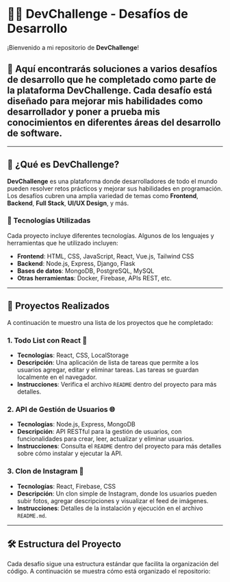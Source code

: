 # 🧑‍💻 **DevChallenge - Desafíos de Desarrollo**

¡Bienvenido a mi repositorio de **DevChallenge**! 

## 🚀 Aquí encontrarás soluciones a varios desafíos de desarrollo que he completado como parte de la plataforma **DevChallenge**. Cada desafío está diseñado para mejorar mis habilidades como desarrollador y poner a prueba mis conocimientos en diferentes áreas del desarrollo de software.

---

## 🌟 ¿Qué es **DevChallenge**?

**DevChallenge** es una plataforma donde desarrolladores de todo el mundo pueden resolver retos prácticos y mejorar sus habilidades en programación. Los desafíos cubren una amplia variedad de temas como **Frontend**, **Backend**, **Full Stack**, **UI/UX Design**, y más.

### 🔧 Tecnologías Utilizadas

Cada proyecto incluye diferentes tecnologías. Algunos de los lenguajes y herramientas que he utilizado incluyen:

- **Frontend**: HTML, CSS, JavaScript, React, Vue.js, Tailwind CSS
- **Backend**: Node.js, Express, Django, Flask
- **Bases de datos**: MongoDB, PostgreSQL, MySQL
- **Otras herramientas**: Docker, Firebase, APIs REST, etc.

---

## 🚀 Proyectos Realizados

A continuación te muestro una lista de los proyectos que he completado:

### 1. **Todo List con React** 📝
- **Tecnologías**: React, CSS, LocalStorage
- **Descripción**: Una aplicación de lista de tareas que permite a los usuarios agregar, editar y eliminar tareas. Las tareas se guardan localmente en el navegador.
- **Instrucciones**: Verifica el archivo `README` dentro del proyecto para más detalles.

### 2. **API de Gestión de Usuarios** 🌐
- **Tecnologías**: Node.js, Express, MongoDB
- **Descripción**: API RESTful para la gestión de usuarios, con funcionalidades para crear, leer, actualizar y eliminar usuarios.
- **Instrucciones**: Consulta el `README` dentro del proyecto para más detalles sobre cómo instalar y ejecutar la API.

### 3. **Clon de Instagram** 📸
- **Tecnologías**: React, Firebase, CSS
- **Descripción**: Un clon simple de Instagram, donde los usuarios pueden subir fotos, agregar descripciones y visualizar el feed de imágenes.
- **Instrucciones**: Detalles de la instalación y ejecución en el archivo `README.md`.

---

## 🛠️ Estructura del Proyecto

Cada desafío sigue una estructura estándar que facilita la organización del código. A continuación se muestra cómo está organizado el repositorio:

